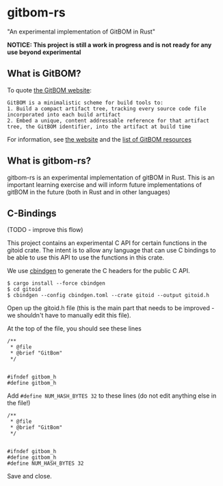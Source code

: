 # gitbom-rs
"An experimental implementation of GitBOM in Rust"

**NOTICE: This project is still a work in progress and is not ready for any use beyond experimental**

## What is GitBOM?

To quote [the GitBOM website](https://gitbom.dev/):

```
GitBOM is a minimalistic scheme for build tools to:
1. Build a compact artifact tree, tracking every source code file incorporated into each build artifact
2. Embed a unique, content addressable reference for that artifact tree, the GitBOM identifier, into the artifact at build time
```

For information, see [the website](https://gitbom.dev/) and the [list of GitBOM resources](https://gitbom.dev/resources/)

## What is gitbom-rs?

gitbom-rs is an experimental implementation of gitBOM in Rust. This is an important learning exercise and will inform future implementations of gitBOM in the future (both in Rust and in other languages)

## C-Bindings

(TODO - improve this flow)

This project contains an experimental C API for certain functions in the gitoid crate. The intent is to allow any language that can use C bindings to be able to use this API to use the functions in this crate.

We use [cbindgen](https://github.com/eqrion/cbindgen) to generate the C headers for the public C API.

```
$ cargo install --force cbindgen
$ cd gitoid
$ cbindgen --config cbindgen.toml --crate gitoid --output gitoid.h
```

Open up the gitoid.h file (this is the main part that needs to be improved - we shouldn't have to manually edit this file).

At the top of the file, you should see these lines

```
/**
 * @file
 * @brief "GitBom"
 */


#ifndef gitbom_h
#define gitbom_h
```

Add `#define NUM_HASH_BYTES 32` to these lines (do not edit anything else in the file!)


```
/**
 * @file
 * @brief "GitBom"
 */


#ifndef gitbom_h
#define gitbom_h
#define NUM_HASH_BYTES 32
```

Save and close.